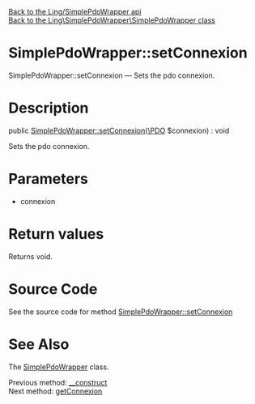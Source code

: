 [Back to the Ling/SimplePdoWrapper api](https://github.com/lingtalfi/SimplePdoWrapper/blob/master/doc/api/Ling/SimplePdoWrapper.md)<br>
[Back to the Ling\SimplePdoWrapper\SimplePdoWrapper class](https://github.com/lingtalfi/SimplePdoWrapper/blob/master/doc/api/Ling/SimplePdoWrapper/SimplePdoWrapper.md)


SimplePdoWrapper::setConnexion
================



SimplePdoWrapper::setConnexion — Sets the pdo connexion.




Description
================


public [SimplePdoWrapper::setConnexion](https://github.com/lingtalfi/SimplePdoWrapper/blob/master/doc/api/Ling/SimplePdoWrapper/SimplePdoWrapper/setConnexion.md)([\PDO](https://www.php.net/manual/en/class.pdo.php) $connexion) : void




Sets the pdo connexion.




Parameters
================


- connexion

    


Return values
================

Returns void.








Source Code
===========
See the source code for method [SimplePdoWrapper::setConnexion](https://github.com/lingtalfi/SimplePdoWrapper/blob/master/SimplePdoWrapper.php#L68-L71)


See Also
================

The [SimplePdoWrapper](https://github.com/lingtalfi/SimplePdoWrapper/blob/master/doc/api/Ling/SimplePdoWrapper/SimplePdoWrapper.md) class.

Previous method: [__construct](https://github.com/lingtalfi/SimplePdoWrapper/blob/master/doc/api/Ling/SimplePdoWrapper/SimplePdoWrapper/__construct.md)<br>Next method: [getConnexion](https://github.com/lingtalfi/SimplePdoWrapper/blob/master/doc/api/Ling/SimplePdoWrapper/SimplePdoWrapper/getConnexion.md)<br>

